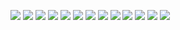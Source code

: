 ![](https://scontent.fuio4-1.fna.fbcdn.net/v/t1.0-9/p843x403/132441377_218872633145135_7081385005826169567_o.jpg?_nc_cat=110&ccb=2&_nc_sid=730e14&_nc_ohc=-I6Rxxaw5uUAX_604GP&_nc_ht=scontent.fuio4-1.fna&tp=6&oh=0db7c3fdb10650f25a78755909393e34&oe=6006CAED)
![](https://scontent.fuio4-1.fna.fbcdn.net/v/t1.0-9/p843x403/132796445_218873169811748_6207201382388485231_o.jpg?_nc_cat=104&ccb=2&_nc_sid=730e14&_nc_ohc=et_v57-W1AEAX9CO7tu&_nc_ht=scontent.fuio4-1.fna&tp=6&oh=35e737d50ac56b4ec547146bbcc428c7&oe=60084D57)
![](https://scontent.fuio4-1.fna.fbcdn.net/v/t1.0-9/p843x403/132772363_218873293145069_4932031592345475220_o.jpg?_nc_cat=104&ccb=2&_nc_sid=730e14&_nc_ohc=-KXhHHwcKgUAX_UixG3&_nc_ht=scontent.fuio4-1.fna&tp=6&oh=7c89ea87f2a216cf879290805a86db51&oe=600690B8)
![](https://scontent.fuio4-1.fna.fbcdn.net/v/t1.0-9/p843x403/132747336_218873356478396_4461807358845567464_o.jpg?_nc_cat=111&ccb=2&_nc_sid=730e14&_nc_ohc=3zINnzBCP64AX9pzMJf&_nc_oc=AQmuj1K7_DGrYP2_nXslTmz3SpB3QvElg4d_2hAIbOCCFgcm1-4ILGbD6-p_BwGzdUmU4m3-NNusRAMd4swPTIwD&_nc_ht=scontent.fuio4-1.fna&tp=6&oh=ec3652191d683cacdd90f1d9e9fbf553&oe=6006197D)
![](https://scontent.fuio4-1.fna.fbcdn.net/v/t1.0-9/p843x403/132190876_218876309811434_7517570220634658288_o.jpg?_nc_cat=108&ccb=2&_nc_sid=730e14&_nc_ohc=yGdP5_BVF-AAX82Lj7D&_nc_ht=scontent.fuio4-1.fna&tp=6&oh=7403bef2447976ba68c079f3c6fd4aa8&oe=60075489)
![](https://scontent.fuio4-1.fna.fbcdn.net/v/t1.0-9/p843x403/132314065_218876496478082_3531672898039577331_o.jpg?_nc_cat=103&ccb=2&_nc_sid=730e14&_nc_ohc=huvy7qZCo64AX_44IVA&_nc_ht=scontent.fuio4-1.fna&tp=6&oh=3af3fe1fb5222cd7da77cb1097216357&oe=600936C8)
![](https://scontent.fuio4-1.fna.fbcdn.net/v/t1.0-9/p843x403/132576820_218876583144740_3645743464150855326_o.jpg?_nc_cat=110&ccb=2&_nc_sid=730e14&_nc_ohc=Y4Oj15qa5G4AX8rxHgk&_nc_oc=AQn-doBnXG06NICklDAeDARcU5Rf-rOpS-zjqpwf6eSpw9yB9viZnJlhh83LCcEQVcbwF_mtfYoHeNKDyBCAKscD&_nc_ht=scontent.fuio4-1.fna&tp=6&oh=78e4f817cd4df66266c1ecc7ca4e157b&oe=6005E4D7)
![](https://scontent.fuio4-1.fna.fbcdn.net/v/t1.0-9/p843x403/132596436_218876683144730_5436459460951842293_o.jpg?_nc_cat=111&ccb=2&_nc_sid=730e14&_nc_ohc=JC87oBFL9e4AX-dWmR3&_nc_ht=scontent.fuio4-1.fna&tp=6&oh=f802c728d613d7af1f3233e8cbafa5ca&oe=6006A0DD)
![](https://scontent.fuio4-1.fna.fbcdn.net/v/t1.0-9/p843x403/132527479_218876773144721_3227083393335037432_o.jpg?_nc_cat=108&ccb=2&_nc_sid=730e14&_nc_ohc=jVJ3N0Tgz7wAX_0h4dd&_nc_ht=scontent.fuio4-1.fna&tp=6&oh=dfb7e0def60012b1ea83267c71dbe32e&oe=600701A5)
![](https://scontent.fuio4-1.fna.fbcdn.net/v/t1.0-9/p843x403/132576820_218876879811377_378513203475677603_o.jpg?_nc_cat=100&ccb=2&_nc_sid=730e14&_nc_ohc=AywmpvnRNawAX_qruJ4&_nc_ht=scontent.fuio4-1.fna&tp=6&oh=d408412eec57b21635e4138a8ead41ae&oe=600612F2)
![](https://scontent.fuio4-1.fna.fbcdn.net/v/t1.0-9/p843x403/132261469_218877003144698_2463224844387778053_o.jpg?_nc_cat=102&ccb=2&_nc_sid=730e14&_nc_ohc=vxGP58utDYoAX94nql0&_nc_ht=scontent.fuio4-1.fna&tp=6&oh=457f23329130383d51cc76b13c181dce&oe=600740F6)
![](https://scontent.fuio4-1.fna.fbcdn.net/v/t1.0-9/p843x403/132392062_218877116478020_5667477193637128186_o.jpg?_nc_cat=106&ccb=2&_nc_sid=730e14&_nc_ohc=-nWY_qWuBbkAX9o4VVG&_nc_ht=scontent.fuio4-1.fna&tp=6&oh=bbc6b0aea6fc132b38a066c5dfb0af57&oe=6009244B)
![](https://scontent.fuio4-1.fna.fbcdn.net/v/t1.0-9/p843x403/132392062_218877116478020_5667477193637128186_o.jpg?_nc_cat=106&ccb=2&_nc_sid=730e14&_nc_ohc=-nWY_qWuBbkAX9o4VVG&_nc_ht=scontent.fuio4-1.fna&tp=6&oh=bbc6b0aea6fc132b38a066c5dfb0af57&oe=6009244B)


